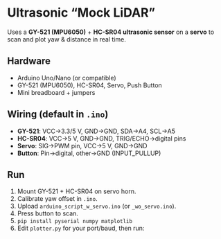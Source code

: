 # Ultrasonic “Mock LiDAR”

Uses a **GY-521 (MPU6050)** + **HC-SR04 ultrasonic sensor** on a **servo** to scan and plot yaw & distance in real time.

## Hardware

* Arduino Uno/Nano (or compatible)
* GY-521 (MPU6050), HC-SR04, Servo, Push Button
* Mini breadboard + jumpers

## Wiring (default in `.ino`)

* **GY-521**: VCC→3.3/5 V, GND→GND, SDA→A4, SCL→A5
* **HC-SR04**: VCC→5 V, GND→GND, TRIG/ECHO→digital pins
* **Servo**: SIG→PWM pin, VCC→5 V, GND→GND
* **Button**: Pin→digital, other→GND (INPUT\_PULLUP)

## Run

1. Mount GY-521 + HC-SR04 on servo horn.
2. Calibrate yaw offset in `.ino`.
3. Upload `arduino_script_w_servo.ino` (or `_wo_servo.ino`).
4. Press button to scan.
5. `pip install pyserial numpy matplotlib`
6. Edit `plotter.py` for your port/baud, then run:
